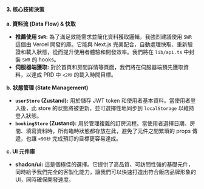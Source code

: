 #### 3. 核心技術決策

**a. 資料流 (Data Flow) & 快取**

- **推薦使用 `SWR`:** 為了滿足效能需求並簡化資料獲取邏輯，我強烈建議使用 `SWR` 這個由 Vercel 開發的庫。它能與 Next.js 完美配合，自動處理快取、重新驗證和載入狀態，從而提升使用者體驗和開發效率。我們將在 `lib/api.ts` 中封裝 `SWR` 的 hooks。
- **伺服器端獲取:** 對於首頁和房間詳情等頁面，我們將在伺服器端預先獲取資料，以達成 PRD 中 `<2秒` 的載入時間目標。

**b. 狀態管理 (State Management)**

- **`userStore` (Zustand):** 用於儲存 JWT token 和使用者基本資料。當使用者登入後，此 store 的狀態將被更新，並可選擇性地同步到 `localStorage` 以維持登入狀態。
- **`bookingStore` (Zustand):** 用於管理複雜的訂房流程。當使用者選擇日期、房間、填寫資料時，所有臨時狀態都存放在此，避免了元件之間繁瑣的 props 傳遞，也讓 `<90秒` 完成預訂的目標更容易達成。

**c. UI 元件庫**

- **shadcn/ui:** 這是個極佳的選擇。它提供了高品質、可訪問性強的基礎元件，同時給予我們完全的客製化能力，讓我們可以快速打造出符合飯店品牌形象的 UI，同時確保開發速度。
